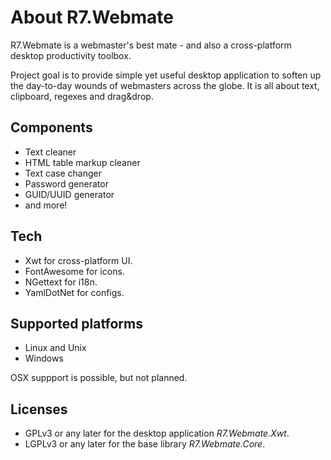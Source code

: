﻿# About R7.Webmate

R7.Webmate is a webmaster's best mate - and also a cross-platform desktop productivity toolbox.

Project goal is to provide simple yet useful desktop application to soften up the day-to-day wounds of webmasters across
the globe. It is all about text, clipboard, regexes and drag&drop.

## Components

- Text cleaner
- HTML table markup cleaner
- Text case changer
- Password generator
- GUID/UUID generator
- and more!

## Tech

- Xwt for cross-platform UI.
- FontAwesome for icons.
- NGettext for i18n.
- YamlDotNet for configs.

## Supported platforms

- Linux and Unix
- Windows

OSX suppport is possible, but not planned.

## Licenses

- GPLv3 or any later for the desktop application *R7.Webmate.Xwt*.
- LGPLv3 or any later for the base library *R7.Webmate.Core*.
